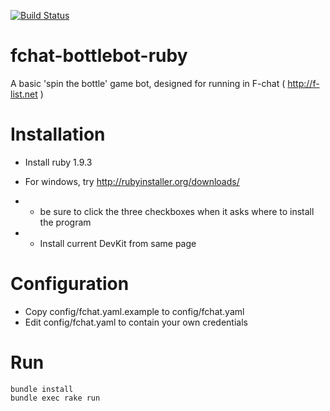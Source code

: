 [![Build Status](https://travis-ci.org/jippen/fchat_bottlebot_ruby.png?branch=master)](https://travis-ci.org/jippen/fchat_bottlebot_ruby)

fchat-bottlebot-ruby
=============

A basic 'spin the bottle' game bot, designed for running in F-chat ( http://f-list.net )

Installation
============

* Install ruby 1.9.3    

* For windows, try http://rubyinstaller.org/downloads/ 
* - be sure to click the three checkboxes when it asks where to install the program
* - Install current DevKit from same page

Configuration
=============
* Copy config/fchat.yaml.example to config/fchat.yaml
* Edit config/fchat.yaml to contain your own credentials

Run
===

    bundle install
    bundle exec rake run 
